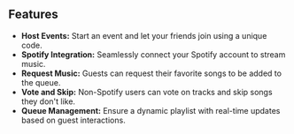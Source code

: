 ## Features

- **Host Events:** Start an event and let your friends join using a unique code.
- **Spotify Integration:** Seamlessly connect your Spotify account to stream music.
- **Request Music:** Guests can request their favorite songs to be added to the queue.
- **Vote and Skip:** Non-Spotify users can vote on tracks and skip songs they don't like.
- **Queue Management:** Ensure a dynamic playlist with real-time updates based on guest interactions.
